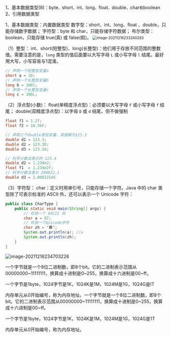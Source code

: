 1、基本数据类型(8)：byte`，`short`，`int`，`long`，`float`，`double`，`char` 和 `boolean
2、引用数据类型

1、基本数据类型：内置数据类型
	数字型：short、int、long、float 、double，只能存储数字数据；
	字符型：byte 和 char，只能存储字符数据；
	布尔类型：boolean，只能存储 true(真) 或 false(假)。
<img src="C:\Users\QY\AppData\Roaming\Typora\typora-user-images\image-20211216233240283.png" alt="image-20211216233240283" style="zoom: 80%;" />

（1）整型：
			int、short(短整型)、long(长整型)：他们用于存放不同范围的整数值。需要注意的是，`long` 类型的值后面要以大写字母 `L` 或小写字母 `l` 结尾。最好用大写，小写容易与1混淆。

```Java
// 声明一个短整型变量a
short a = 20;
// 声明一个长整型变量b
long b = 100l;
// 声明一个长整型变量c
long c = 100L;

```

（2）浮点型(小数)：
			float(单精度浮点型)：必须要以大写字母 `F` 或小写字母 `f` 结尾；
			double(双精度浮点型)：以字母 `D` 或 `d` 结尾，但不做强制

```java
float f1 = 1.2f;
float f2 = 10.56F;

// 声明三个double类型变量，其值都为123.3
double d1 = 123.3;
double d2 = 123.3D;
double d3 = 123.3d;

// 科学计数法表示的 123.4
double d2 = 1.234e2;
float f1  = 1.234e2f;
// 科学计数法表示 200022.1
double d3 = 2.000221e5

```

（3）字符型：
				char：定义时用单引号，只能存储一个字符。Java 中的 char 类型除了可表示标准的 ASCII 外，还可以表示一个 Unicode 字符：

```java
public class CharType {
    public static void main(String[] args) {
        // 存放一个 ASCII 码
        char a = 97;
        // 存放一个Unicode字符
        char zh = '慕';
        System.out.println(a); //a
        System.out.println(zh);
    }
}
```

![image-20211216234703226](C:\Users\QY\AppData\Roaming\Typora\typora-user-images\image-20211216234703226.png)



一个字节就是一个8位二进制数，即8个bit。它的二进制表示范围从00000000~11111111，换算成十进制是0~255，换算成十六进制是00~ff。

一个字节是1byte，1024字节是1K，1024K是1M，1024M是1G，1024G是IT

内存单元从0开始编号，称为内存地址。一个字节就是一个8位二进制数，即8个bit。它的二进制表示范围从00000000~11111111，换算成十进制是0~255，换算成十六进制是00~ff。

一个字节是1byte，1024字节是1K，1024K是1M，1024M是1G，1024G是1T

内存单元从0开始编号，称为内存地址。